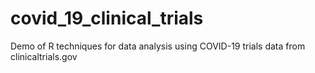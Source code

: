 # covid_19_clinical_trials
Demo of R techniques for data analysis using COVID-19 trials data from clinicaltrials.gov
